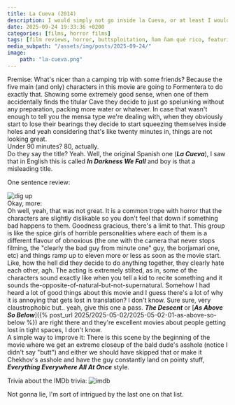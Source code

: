 ```yaml
---
title: La Cueva (2014)
description: I would simply not go inside la Cueva, or at least I would try not to get lost. Skill issue.
date: 2025-09-24 19:33:36 +0200
categories: [films, horror films]
tags: [film reviews, horror, buttsploitation, ñam ñam qué rico, featuring the most obnoxious people on earth, found footage, influencers!, let's dumb our way out, let's die our way out, lowbudgetcore, middleofnowherecore, vacationsploitation, wrong place wrong face, they say the title]
media_subpath: "/assets/img/posts/2025-09-24/"
image:
    path: "la-cueva.png"
---
```

<span class="reviewsection">Premise:</span> What's nicer than a camping trip with some friends? Because the five main (and only) characters in this movie are going to Formentera to do exactly that. Showing some extremely good sense, when one of them accidentally finds the titular Cave they decide to just go spelunking without any preparation, packing more water or whatever. In case that wasn't enough to tell you the mensa type we're dealing with, when they obviously start to lose their bearings they decide to start squeezing themselves inside holes and yeah considering that's like twenty minutes in, things are not looking great.<br/>
<span class="reviewsection">Under 90 minutes?</span> 80, actually.<br/>
<span class="reviewsection">Do they say the title?</span> Yeah. Well, the original Spanish one (***La Cueva***), I saw that in English this is called ***In Darkness We Fall*** and boy is that a misleading title.

<span class="reviewsection">One sentence review:</span>

![dig up](la-cueva.gif)<br/>
<span class="reviewsection">Okay, more:</span> <br/> Oh well, yeah, that was not great. It is a common trope with horror that the characters are slightly dislikable so you don't feel that down if something bad happens to them. Goodness gracious, there's a limit to that. This group is like the spice girls of horrible personalities where each of them is a different flavour of obnoxious (the one with the camera that never stops filming, the "clearly the bad guy from minute one" guy, the borjamari one, etc) and things ramp up to eleven more or less as soon as the movie start. Like, how the hell did they decide to do anything together, they clearly hate each other, agh. The acting is extremely stilted, as in, some of the characters sound exactly like when you tell a kid to recite something and it sounds the-opposite-of-natural-but-not-supernatural. Somehow I had heard a lot of good things about this movie and I guess there's a lot of why it is annoying that gets lost in translation? I don't know. Sure sure, very claustrophobic but.. yeah, give this one a pass. ***The Descent*** or [***As Above So Below***]({% post_url 2025/2025-05-02/2025-05-02-01-as-above-so-below %}) are right there and they're excellent movies about people getting lost in tight spaces, I don't know.<br/>
<span class="reviewsection">A simple way to improve it:</span> There is this scene by the beginning of the movie where we get an extreme closeup of the bald dude's asshole (notice I didn't say "butt") and either we should have skipped that or make it Chekhov's asshole and have the guy constantly land on pointy stuff, ***Everything Everywhere All At Once*** style.

<span class="reviewsection">Trivia about the IMDb trivia:</span>
![imdb](imdb.png)

Not gonna lie, I'm sort of intrigued by the last one on that list.